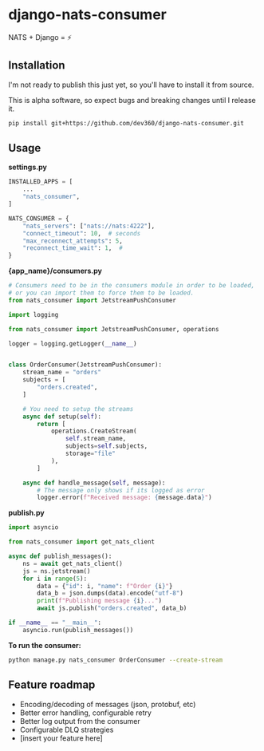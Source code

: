 # django-nats-consumer
NATS + Django = ⚡️

## Installation

I'm not ready to publish this just yet, so you'll have to install it from source.

This is alpha software, so expect bugs and breaking changes until I release it.

```bash
pip install git+https://github.com/dev360/django-nats-consumer.git
```


## Usage

**settings.py**
```python
INSTALLED_APPS = [
    ...
    "nats_consumer",
]

NATS_CONSUMER = {
    "nats_servers": ["nats://nats:4222"],
    "connect_timeout": 10,  # seconds
    "max_reconnect_attempts": 5,
    "reconnect_time_wait": 1,  #
}
```

**{app_name}/consumers.py**
```python
# Consumers need to be in the consumers module in order to be loaded,
# or you can import them to force them to be loaded.
from nats_consumer import JetstreamPushConsumer

import logging

from nats_consumer import JetstreamPushConsumer, operations

logger = logging.getLogger(__name__)


class OrderConsumer(JetstreamPushConsumer):
    stream_name = "orders"
    subjects = [
        "orders.created",
    ]

    # You need to setup the streams
    async def setup(self):
        return [
            operations.CreateStream(
                self.stream_name,
                subjects=self.subjects,
                storage="file"
            ),
        ]

    async def handle_message(self, message):
        # The message only shows if its logged as error
        logger.error(f"Received message: {message.data}")

```

**publish.py**
```python
import asyncio

from nats_consumer import get_nats_client

async def publish_messages():
    ns = await get_nats_client()
    js = ns.jetstream()
    for i in range(5):
        data = {"id": i, "name": f"Order {i}"}
        data_b = json.dumps(data).encode("utf-8")
        print(f"Publishing message {i}...")
        await js.publish("orders.created", data_b)

if __name__ == "__main__":
    asyncio.run(publish_messages())

```

**To run the consumer:**
```bash
python manage.py nats_consumer OrderConsumer --create-stream
```

## Feature roadmap
- Encoding/decoding of messages (json, protobuf, etc)
- Better error handling, configurable retry
- Better log output from the consumer
- Configurable DLQ strategies
- [insert your feature here]
